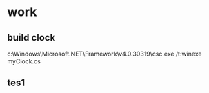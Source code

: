 # work

## build clock
 c:\Windows\Microsoft.NET\Framework\v4.0.30319\csc.exe /t:winexe myClock.cs

## tes1
